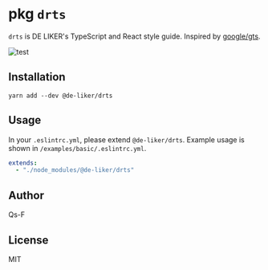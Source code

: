 # pkg `drts`

`drts` is DE LIKER's TypeScript and React style guide. Inspired by [google/gts](https://github.com/google/gts).

![test](../../actions/workflows/test.yml/badge.svg)

## Installation

```
yarn add --dev @de-liker/drts
```

## Usage

In your `.eslintrc.yml`, please extend `@de-liker/drts`. Example usage is shown in `/examples/basic/.eslintrc.yml`.

```yaml
extends:
  - "./node_modules/@de-liker/drts"
  ```

## Author

Qs-F

## License

MIT
